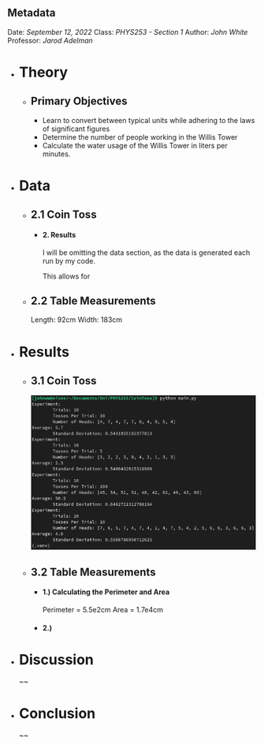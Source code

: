 ## Metadata
Date: *September 12, 2022*
Class: *PHYS253 - Section 1*
Author: *John White*
Professor: *Jarod Adelman*
- # Theory
	- ## Primary Objectives
	  * Learn to convert between typical units while adhering to the laws of significant figures
	  * Determine the number of people working in the Willis Tower
	  * Calculate the water usage of the Willis Tower in liters per minutes.
- # Data
	- ## 2.1 Coin Toss
		- #### 2. Results
		  I will be omitting the data section, as the data is generated each run by my code.
		  
		  This allows for
	- ## 2.2 Table Measurements
	  Length: 92cm
	  Width: 183cm
- # Results
	- ## 3.1 Coin Toss
	  ![image.png](../assets/image_1695229978762_0.png)
	- ## 3.2 Table Measurements
		- #### 1.) Calculating the Perimeter and Area
		  Perimeter = 5.5e2cm
		  Area = 1.7e4cm
		- #### 2.)
- # Discussion
  ~~
- # Conclusion
  ~~